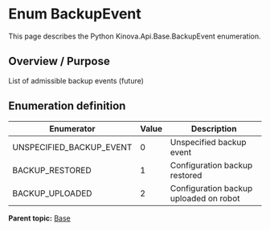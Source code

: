 # Enum BackupEvent

This page describes the Python Kinova.Api.Base.BackupEvent enumeration.

## Overview / Purpose

List of admissible backup events \(future\)

## Enumeration definition

|Enumerator|Value|Description|
|----------|-----|-----------|
|UNSPECIFIED\_BACKUP\_EVENT|0|Unspecified backup event|
|BACKUP\_RESTORED|1|Configuration backup restored|
|BACKUP\_UPLOADED|2|Configuration backup uploaded on robot|

**Parent topic:** [Base](../references/summary_Base.md)

